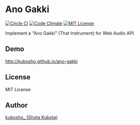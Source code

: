 Ano Gakki
=========

[![Circle CI](https://circleci.com/gh/kubosho/ano-gakki.svg?style=svg)](https://circleci.com/gh/kubosho/ano-gakki)
[![Code Climate](https://codeclimate.com/github/kubosho/ano-gakki/badges/gpa.svg)](https://codeclimate.com/github/kubosho/ano-gakki)
[![MIT License](http://img.shields.io/badge/license-MIT-green.svg)](https://github.com/kubosho/ano-gakki/blob/master/LICENSE)

Implement a "Ano Gakki" (That Instrument) for Web Audio API.

Demo
----

http://kubosho.github.io/ano-gakki

License
-------

MIT License

Author
------

[kubosho_ (Shota Kubota)](https://github.com/kubosho)
